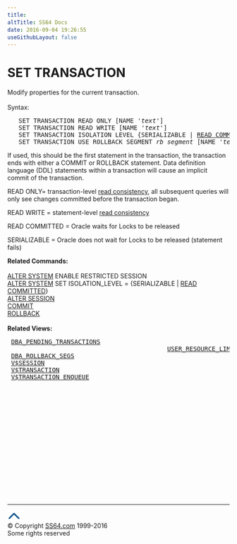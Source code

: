 ```yaml
---
title:
altTitle: SS64 Docs
date: 2016-09-04 19:26:55
useGithubLayout: false
---
```

<!-- #BeginLibraryItem "/Library/head_ora.lbi" --><!-- #EndLibraryItem --><h1>SET TRANSACTION</h1> 
<p>Modify properties for the current transaction.<br>
  <br>
  Syntax:</p>
<pre>   SET TRANSACTION READ ONLY [NAME '<i>text</i>']
   SET TRANSACTION READ WRITE [NAME '<i>text</i>']
   SET TRANSACTION ISOLATION LEVEL {SERIALIZABLE | <u>READ COMMITTED</u>} [NAME '<i>text</i>']
   SET TRANSACTION USE ROLLBACK SEGMENT <i>rb_segment </i>[NAME '<i>text</i>']</pre>
<p> If used, this should be the first statement in the transaction,  the transaction ends with either a COMMIT or ROLLBACK statement. Data definition language (DDL) statements within a transaction will cause an implicit commit of the transaction.</p>
<p>READ ONLY= transaction-level <a href="syntax-locking.html">read consistency</a>, all subsequent queries will only see changes committed before the transaction began. </p>
<p>READ WRITE = statement-level <a href="syntax-locking.html">read consistency</a></p>
<p>READ COMMITTED = Oracle waits for Locks to be released </p>
<p>SERIALIZABLE = Oracle does not wait for Locks to be released (statement fails) </p>
<p><b>Related Commands:<br>
  <br>
  </b> <a href="system_a.html">ALTER SYSTEM</a> ENABLE RESTRICTED SESSION <br>
  <a href="system_a.html">ALTER SYSTEM</a> SET ISOLATION_LEVEL = {SERIALIZABLE | <u>READ COMMITTED</u>}  <br>
  <a href="session_a.html">ALTER SESSION<br>
  </a><a href="commit.html">COMMIT</a><br>
  <a href="rollback.html">ROLLBACK</a><a href="session_a.html"> </a><br>
  <b><br>
  </b><b>Related Views:</b></p>
<pre> <a href="../orad/DBA_PENDING_TRANSACTIONS.html">DBA_PENDING_TRANSACTIONS</a>
                                           <a href="../orad/USER_RESOURCE_LIMITS.html">USER_RESOURCE_LIMITS</a>
 <a href="../orad/DBA_ROLLBACK_SEGS.html">DBA_ROLLBACK_SEGS</a>
 <a href="../orav/V$SESSION.html">V$SESSION</a>
 <a href="../orav/V$TRANSACTION.html">V$TRANSACTION</a>
 <a href="../orav/V$TRANSACTION_ENQUEUE.html">V$TRANSACTION_ENQUEUE</a></pre><!-- #BeginLibraryItem "/Library/foot_ora.lbi" --><p>
<!-- oracle-footer -->
<ins class="adsbygoogle" style="display:inline-block;width:300px;height:250px" data-ad-client="ca-pub-6140977852749469" data-ad-slot="4275490898"></ins>
<script>
(adsbygoogle = window.adsbygoogle || []).push({});
</script></p>
<hr>
<div id="bl" class="footer"><a href="transaction_s.html#"><img src="../images/top.png" width="30" height="22" alt="Back to the Top"></a></div>
<div id="br" class="footer, tagline">© Copyright <a href="http://ss64.com/">SS64.com</a> 1999-2016<br>
Some rights reserved</div><!-- #EndLibraryItem -->

